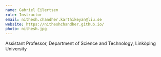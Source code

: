 ```yaml
---
name: Gabriel Eilertsen
role: Instructor
email: nithesh.chandher.karthikeyan@liu.se
website: https://nitheshchandher.github.io/
photo: nithesh.jpg
---
```

Assistant Professor, Department of Science and Technology, Linköping University